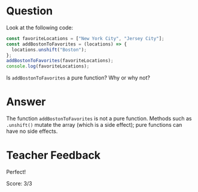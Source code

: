 # Question

Look at the following code:

```js
const favoriteLocations = ["New York City", "Jersey City"];
const addBostonToFavorites = (locations) => {
  locations.unshift("Boston");
};
addBostonToFavorites(favoriteLocations);
console.log(favoriteLocations);
```

Is `addBostonToFavorites` a pure function? Why or why not?

# Answer
The function `addBostonToFavorites` is not a pure function. Methods such as `.unshift()` mutate the array (which is a side effect); pure functions can have no side effects.
# Teacher Feedback

Perfect!

Score: 3/3